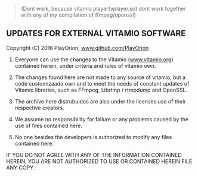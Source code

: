 
> (Dont work, because vitamio player(vplayer.so) dont work together with any of my compilation of ffmpeg/openssl)

UPDATES FOR EXTERNAL VITAMIO SOFTWARE
--------------------------------------------------

Copyright (C) 2016 PlayOrion, www.github.com/PlayOrion


1. Everyone can use the changes to the Vitamio (www.vitamio.org) contained herein, under criteria and rules of vitamio own.

2. The changes found here are not made to any source of vitamio, but a code customizaado own and to meet the needs of constant updates of Vitamio libraries, such as FFmpeg, Librtmp / rtmpdump and OpenSSL.

3. The archive here distrubuidos are also under the licenses use of their respective creators.

4. We assume no responsibility for failure or any problems caused by the use of files contained here.

5. No one besides the developers is authorized to modify any files contained here.

IF YOU DO NOT AGREE WITH ANY OF THE INFORMATION CONTAINED HEREIN, YOU ARE NOT AUTHORIZED TO USE OR CONTAINED HEREIN FILE ANY COPY.
